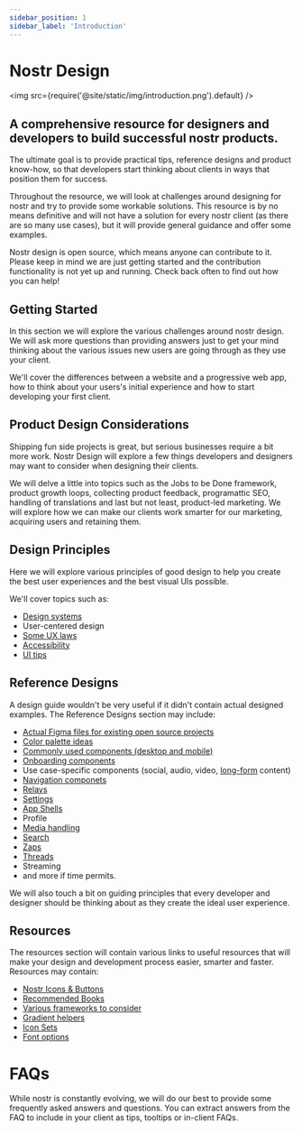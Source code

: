 ```yaml
---
sidebar_position: 1
sidebar_label: 'Introduction'
---
```


# Nostr Design

<img src={require('@site/static/img/introduction.png').default} />

## A comprehensive resource for designers and developers to build successful nostr products.
The ultimate goal is to provide practical tips, reference designs and product know-how, so that developers start thinking about clients in ways that position them for success.

Throughout the resource, we will look at challenges around designing for nostr and try to provide some workable solutions. This resource is by no means definitive and will not have a solution for every nostr client (as there are so many use cases), but it will provide general guidance and offer some examples.

Nostr design is open source, which means anyone can contribute to it. Please keep in mind we are just getting started and the contribution functionality is not yet up and running. Check back often to find out how you can help!

## Getting Started

In this section we will explore the various challenges around nostr design. We will ask more questions than providing answers just to get your mind thinking about the various issues new users are going through as they use your client.

We'll cover the differences between a website and a progressive web app, how to think about your users's initial experience and how to start developing your first client.

## Product Design Considerations

Shipping fun side projects is great, but serious businesses require a bit more work. Nostr Design will explore a few things developers and designers may want to consider when designing their clients. 

We will delve a little into topics such as the Jobs to be Done framework, product growth loops, collecting product feedback, programattic SEO, handling of translations and last but not least, product-led marketing. We will explore how we can make our clients work smarter for our marketing, acquiring users and retaining them.

## Design Principles

Here we will explore various principles of good design to help you create the best user experiences and the best visual UIs possible. 

We'll cover topics such as:

- [Design systems](/docs/design-principles/starting-from-scratch/#avoid-creating-design-systems-at-first)
- User-centered design
- [Some UX laws](/docs/design-principles/ux-laws)
- [Accessibility](/docs/design-principles/Accessibility)
- [UI tips](/docs/design-principles/ui-tips)

## Reference Designs

A design guide wouldn't be very useful if it didn't contain actual designed examples. The Reference Designs section may include:

- [Actual Figma files for existing open source projects](/docs/reference-designs/design-files/)
- [Color palette ideas](/docs/reference-designs/color-palette-ideas/)
- [Commonly used components (desktop and mobile)](/docs/category/reference-designs/)
- [Onboarding components](/docs/reference-designs/onboarding/)
- Use case-specific components (social, audio, video, [long-form](/docs/reference-designs/long-form/) content)
- [Navigation componets](/docs/reference-designs/navigation/)
- [Relays](/docs/reference-designs/relays/) 
- [Settings](/docs/reference-designs/settings/)
- [App Shells](/docs/reference-designs/shells/)
- Profile
- [Media handling](/docs/reference-designs/media/) 
- [Search](/docs/reference-designs/search/)
- [Zaps](/docs/reference-designs/zaps/)
- [Threads](/docs/reference-designs/threads/)
- Streaming
- and more if time permits. 

We will also touch a bit on guiding principles that every developer and designer should be thinking about as they create the ideal user experience. 

## Resources
The resources section will contain various links to useful resources that will make your design and development process easier, smarter and faster. Resources may contain:

- [Nostr Icons & Buttons](/docs/resources/#nostr-icons)
- [Recommended Books](/docs/resources/#books)
- [Various frameworks to consider](/docs/resources/#frameworks-and-helpers)
- [Gradient helpers](/docs/resources/#color)
- [Icon Sets](/docs/resources/#icon-sets)
- [Font options](/docs/resources/#font-choices-free)

# FAQs
While nostr is constantly evolving, we will do our best to provide some frequently asked answers and questions. You can extract answers from the FAQ to include in your client as tips, tooltips or in-client FAQs. 
